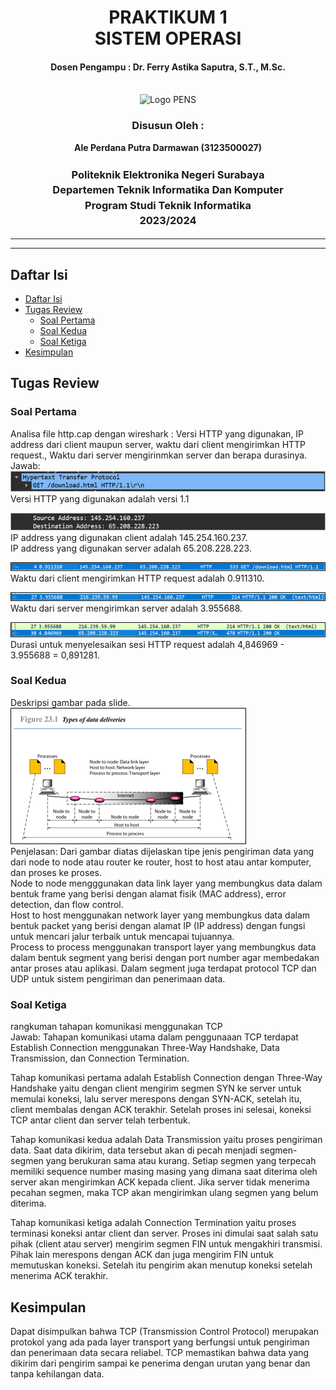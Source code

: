<div align="center">
  <h1 style="text-align: center;font-weight: bold">PRAKTIKUM 1<br>SISTEM OPERASI</h1>
  <h4 style="text-align: center;">Dosen Pengampu : Dr. Ferry Astika Saputra, S.T., M.Sc.</h4>
</div>
<br />
<div align="center">
  <img src="https://upload.wikimedia.org/wikipedia/id/4/44/Logo_PENS.png" alt="Logo PENS">
  <h3 style="text-align: center;">Disusun Oleh : </h3>
  <p style="text-align: center;">
    <strong>Ale Perdana Putra Darmawan (3123500027) </strong><br>
  </p>
<h3 style="text-align: center;line-height: 1.5">Politeknik Elektronika Negeri Surabaya<br>Departemen Teknik Informatika Dan Komputer<br>Program Studi Teknik Informatika<br>2023/2024</h3>
  <hr><hr>
</div>

## Daftar Isi
- [Daftar Isi](#daftar-isi)
- [Tugas Review](#tugas-review)
  - [Soal Pertama](#soal-pertama)
  - [Soal Kedua](#soal-kedua)
  - [Soal Ketiga](#soal-ketiga)
- [Kesimpulan](#kesimpulan)

## Tugas Review
### Soal Pertama
Analisa file http.cap dengan wireshark : Versi HTTP yang digunakan, IP address dari client maupun server, waktu dari client mengirimkan HTTP request., Waktu dari server mengirinmkan server dan berapa durasinya.<br>
Jawab:<br>
![img](assets/img1.png)<br>
Versi HTTP yang digunakan adalah versi 1.1

![img](assets/img2.png)<br>
IP address yang digunakan client adalah 145.254.160.237.<br>
IP address yang digunakan server adalah 65.208.228.223.<br>

![img](assets/img3.png)<br>
Waktu dari client mengirimkan HTTP request adalah 0.911310.

![img](assets/img4.png)<br>
Waktu dari server mengirimkan server adalah 3.955688.

![img](assets/img5.png)<br>
Durasi untuk menyelesaikan sesi HTTP request adalah 4,846969 - 3.955688 = 0,891281.<br>

### Soal Kedua
Deskripsi gambar pada slide.<br>
![img](assets/img6.png)<br>
Penjelasan: Dari gambar diatas dijelaskan tipe jenis pengiriman data yang dari node to node atau router ke router, host to host atau antar komputer, dan proses ke proses. <br>
Node to node mengggunakan data link layer yang membungkus data dalam bentuk frame yang berisi dengan alamat fisik (MAC address), error detection, dan flow control.<br>
Host to host menggunakan network layer yang membungkus data dalam bentuk packet yang berisi dengan alamat IP (IP address) dengan fungsi untuk mencari jalur terbaik untuk mencapai tujuannya.<br>
Process to process menggunakan transport layer yang membungkus data dalam bentuk segment yang berisi dengan port number agar membedakan antar proses atau aplikasi. Dalam segment juga terdapat protocol TCP dan UDP untuk sistem pengiriman dan penerimaan data.

### Soal Ketiga
rangkuman tahapan komunikasi menggunakan TCP<br>
Jawab: Tahapan komunikasi utama dalam penggunaaan TCP terdapat Establish Connection menggunakan Three-Way Handshake, Data Transmission, dan Connection Termination. 

Tahap komunikasi pertama adalah Establish Connection dengan Three-Way Handshake yaitu dengan client mengirim segmen SYN ke server untuk memulai koneksi, lalu server  merespons dengan SYN-ACK, setelah itu, client membalas dengan ACK terakhir. Setelah proses ini selesai, koneksi TCP antar client dan server telah terbentuk.

Tahap komunikasi kedua adalah Data Transmission yaitu proses pengiriman data. Saat data dikirim, data tersebut akan di pecah menjadi segmen-segmen yang berukuran sama atau kurang. Setiap segmen yang terpecah memiliki sequence number masing masing yang dimana saat diterima oleh server akan mengirimkan ACK kepada client. Jika server tidak menerima pecahan segmen, maka TCP akan mengirimkan ulang segmen yang belum diterima.

Tahap komunikasi ketiga adalah Connection Termination yaitu proses terminasi koneksi antar client dan server. Proses ini dimulai saat salah satu pihak (client atau server) mengirim segmen FIN untuk mengakhiri transmisi. Pihak lain merespons dengan ACK dan juga mengirim FIN untuk memutuskan koneksi. Setelah itu pengirim akan menutup koneksi setelah menerima ACK terakhir.

## Kesimpulan
Dapat disimpulkan bahwa TCP (Transmission Control Protocol) merupakan protokol yang ada pada layer transport yang berfungsi untuk pengiriman dan penerimaan data secara reliabel. TCP memastikan bahwa data yang dikirim dari pengirim sampai ke penerima dengan urutan yang benar dan tanpa kehilangan data.
